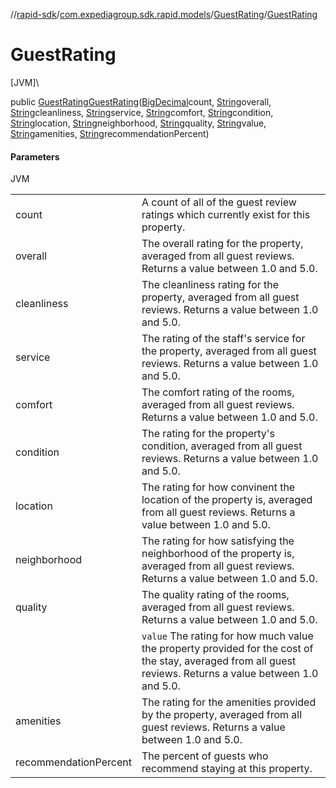 //[rapid-sdk](../../../index.md)/[com.expediagroup.sdk.rapid.models](../index.md)/[GuestRating](index.md)/[GuestRating](-guest-rating.md)

# GuestRating

[JVM]\

public [GuestRating](index.md)[GuestRating](-guest-rating.md)([BigDecimal](https://docs.oracle.com/javase/8/docs/api/java/math/BigDecimal.html)count, [String](https://docs.oracle.com/javase/8/docs/api/java/lang/String.html)overall, [String](https://docs.oracle.com/javase/8/docs/api/java/lang/String.html)cleanliness, [String](https://docs.oracle.com/javase/8/docs/api/java/lang/String.html)service, [String](https://docs.oracle.com/javase/8/docs/api/java/lang/String.html)comfort, [String](https://docs.oracle.com/javase/8/docs/api/java/lang/String.html)condition, [String](https://docs.oracle.com/javase/8/docs/api/java/lang/String.html)location, [String](https://docs.oracle.com/javase/8/docs/api/java/lang/String.html)neighborhood, [String](https://docs.oracle.com/javase/8/docs/api/java/lang/String.html)quality, [String](https://docs.oracle.com/javase/8/docs/api/java/lang/String.html)value, [String](https://docs.oracle.com/javase/8/docs/api/java/lang/String.html)amenities, [String](https://docs.oracle.com/javase/8/docs/api/java/lang/String.html)recommendationPercent)

#### Parameters

JVM

| | |
|---|---|
| count | A count of all of the guest review ratings which currently exist for this property. |
| overall | The overall rating for the property, averaged from all guest reviews. Returns a value between 1.0 and 5.0. |
| cleanliness | The cleanliness rating for the property, averaged from all guest reviews. Returns a value between 1.0 and 5.0. |
| service | The rating of the staff's service for the property, averaged from all guest reviews. Returns a value between 1.0 and 5.0. |
| comfort | The comfort rating of the rooms, averaged from all guest reviews. Returns a value between 1.0 and 5.0. |
| condition | The rating for the property's condition, averaged from all guest reviews. Returns a value between 1.0 and 5.0. |
| location | The rating for how convinent the location of the property is, averaged from all guest reviews. Returns a value between 1.0 and 5.0. |
| neighborhood | The rating for how satisfying the neighborhood of the property is, averaged from all guest reviews. Returns a value between 1.0 and 5.0. |
| quality | The quality rating of the rooms, averaged from all guest reviews. Returns a value between 1.0 and 5.0. |
|  | `value` The rating for how much value the property provided for the cost of the stay, averaged from all guest reviews. Returns a value between 1.0 and 5.0. |
| amenities | The rating for the amenities provided by the property, averaged from all guest reviews. Returns a value between 1.0 and 5.0. |
| recommendationPercent | The percent of guests who recommend staying at this property. |
